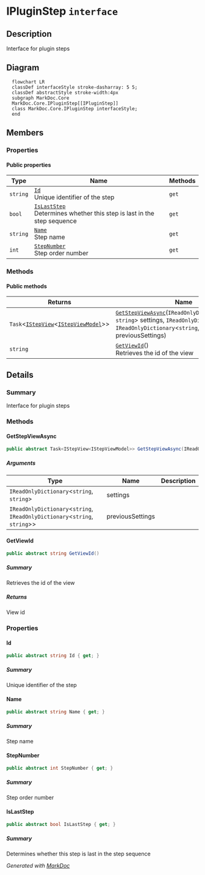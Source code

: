 # IPluginStep `interface`

## Description
Interface for plugin steps

## Diagram
```mermaid
  flowchart LR
  classDef interfaceStyle stroke-dasharray: 5 5;
  classDef abstractStyle stroke-width:4px
  subgraph MarkDoc.Core
  MarkDoc.Core.IPluginStep[[IPluginStep]]
  class MarkDoc.Core.IPluginStep interfaceStyle;
  end
```

## Members
### Properties
#### Public  properties
| Type | Name | Methods |
| --- | --- | --- |
| `string` | [`Id`](#id)<br>Unique identifier of the step | `get` |
| `bool` | [`IsLastStep`](#islaststep)<br>Determines whether this step is last in the step sequence | `get` |
| `string` | [`Name`](#name)<br>Step name | `get` |
| `int` | [`StepNumber`](#stepnumber)<br>Step order number | `get` |

### Methods
#### Public  methods
| Returns | Name |
| --- | --- |
| `Task`&lt;[`IStepView`](./IStepViewT.md)&lt;[`IStepViewModel`](./IStepViewModel.md)&gt;&gt; | [`GetStepViewAsync`](#getstepviewasync)(`IReadOnlyDictionary`&lt;`string`, `string`&gt; settings, `IReadOnlyDictionary`&lt;`string`, `IReadOnlyDictionary`&lt;`string`, `string`&gt;&gt; previousSettings) |
| `string` | [`GetViewId`](#getviewid)()<br>Retrieves the id of the view |

## Details
### Summary
Interface for plugin steps

### Methods
#### GetStepViewAsync
```csharp
public abstract Task<IStepView<IStepViewModel>> GetStepViewAsync(IReadOnlyDictionary<string, string> settings, IReadOnlyDictionary<string, IReadOnlyDictionary<string, string>> previousSettings)
```
##### Arguments
| Type | Name | Description |
| --- | --- | --- |
| `IReadOnlyDictionary`&lt;`string`, `string`&gt; | settings |   |
| `IReadOnlyDictionary`&lt;`string`, `IReadOnlyDictionary`&lt;`string`, `string`&gt;&gt; | previousSettings |   |

#### GetViewId
```csharp
public abstract string GetViewId()
```
##### Summary
Retrieves the id of the view

##### Returns
View id

### Properties
#### Id
```csharp
public abstract string Id { get; }
```
##### Summary
Unique identifier of the step

#### Name
```csharp
public abstract string Name { get; }
```
##### Summary
Step name

#### StepNumber
```csharp
public abstract int StepNumber { get; }
```
##### Summary
Step order number

#### IsLastStep
```csharp
public abstract bool IsLastStep { get; }
```
##### Summary
Determines whether this step is last in the step sequence

*Generated with* [*MarkDoc*](https://github.com/hailstorm75/MarkDoc.Core)
